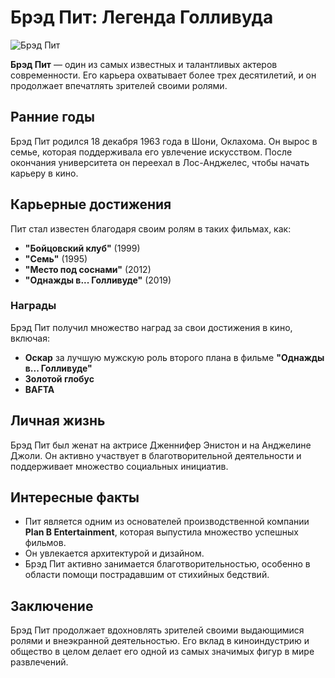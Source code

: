 # Брэд Пит: Легенда Голливуда

![Брэд Пит](https://upload.wikimedia.org/wikipedia/commons/thumb/0/0c/Brad_Pitt_%28Cannes_2019%29.jpg/800px-Brad_Pitt_%28Cannes_2019%29.jpg)

**Брэд Пит** — один из самых известных и талантливых актеров современности. Его карьера охватывает более трех десятилетий, и он продолжает впечатлять зрителей своими ролями.

## Ранние годы

Брэд Пит родился 18 декабря 1963 года в Шони, Оклахома. Он вырос в семье, которая поддерживала его увлечение искусством. После окончания университета он переехал в Лос-Анджелес, чтобы начать карьеру в кино.

## Карьерные достижения

Пит стал известен благодаря своим ролям в таких фильмах, как:
- **"Бойцовский клуб"** (1999)
- **"Семь"** (1995)
- **"Место под соснами"** (2012)
- **"Однажды в... Голливуде"** (2019)

### Награды

Брэд Пит получил множество наград за свои достижения в кино, включая:
- **Оскар** за лучшую мужскую роль второго плана в фильме **"Однажды в... Голливуде"**
- **Золотой глобус**
- **BAFTA**

## Личная жизнь

Брэд Пит был женат на актрисе Дженнифер Энистон и на Анджелине Джоли. Он активно участвует в благотворительной деятельности и поддерживает множество социальных инициатив.

## Интересные факты

- Пит является одним из основателей производственной компании **Plan B Entertainment**, которая выпустила множество успешных фильмов.
- Он увлекается архитектурой и дизайном.
- Брэд Пит активно занимается благотворительностью, особенно в области помощи пострадавшим от стихийных бедствий.

## Заключение

Брэд Пит продолжает вдохновлять зрителей своими выдающимися ролями и внеэкранной деятельностью. Его вклад в киноиндустрию и общество в целом делает его одной из самых значимых фигур в мире развлечений.